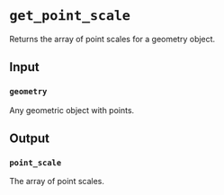 # `get_point_scale`

Returns the array of point scales for a geometry object.

## Input

### `geometry`
Any geometric object with points.

## Output

### `point_scale`
The array of point scales.
